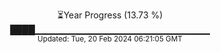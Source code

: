<p align="center">
⏳Year Progress (13.73 %) <br>
████▁▁▁▁▁▁▁▁▁▁▁▁▁▁▁▁▁▁▁▁▁▁▁▁▁▁ <br>
<sub>Updated: Tue, 20 Feb 2024 06:21:05 GMT</sub>
</p>

